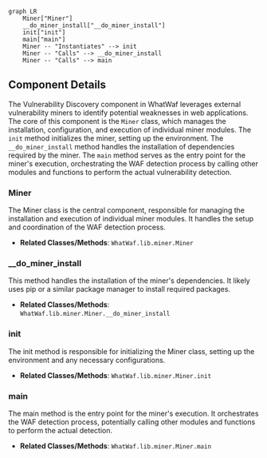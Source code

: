 ```mermaid
graph LR
    Miner["Miner"]
    __do_miner_install["__do_miner_install"]
    init["init"]
    main["main"]
    Miner -- "Instantiates" --> init
    Miner -- "Calls" --> __do_miner_install
    Miner -- "Calls" --> main
```

## Component Details

The Vulnerability Discovery component in WhatWaf leverages external vulnerability miners to identify potential weaknesses in web applications. The core of this component is the `Miner` class, which manages the installation, configuration, and execution of individual miner modules. The `init` method initializes the miner, setting up the environment. The `__do_miner_install` method handles the installation of dependencies required by the miner. The `main` method serves as the entry point for the miner's execution, orchestrating the WAF detection process by calling other modules and functions to perform the actual vulnerability detection.

### Miner
The Miner class is the central component, responsible for managing the installation and execution of individual miner modules. It handles the setup and coordination of the WAF detection process.
- **Related Classes/Methods**: `WhatWaf.lib.miner.Miner`

### __do_miner_install
This method handles the installation of the miner's dependencies. It likely uses pip or a similar package manager to install required packages.
- **Related Classes/Methods**: `WhatWaf.lib.miner.Miner.__do_miner_install`

### init
The init method is responsible for initializing the Miner class, setting up the environment and any necessary configurations.
- **Related Classes/Methods**: `WhatWaf.lib.miner.Miner.init`

### main
The main method is the entry point for the miner's execution. It orchestrates the WAF detection process, potentially calling other modules and functions to perform the actual detection.
- **Related Classes/Methods**: `WhatWaf.lib.miner.Miner.main`